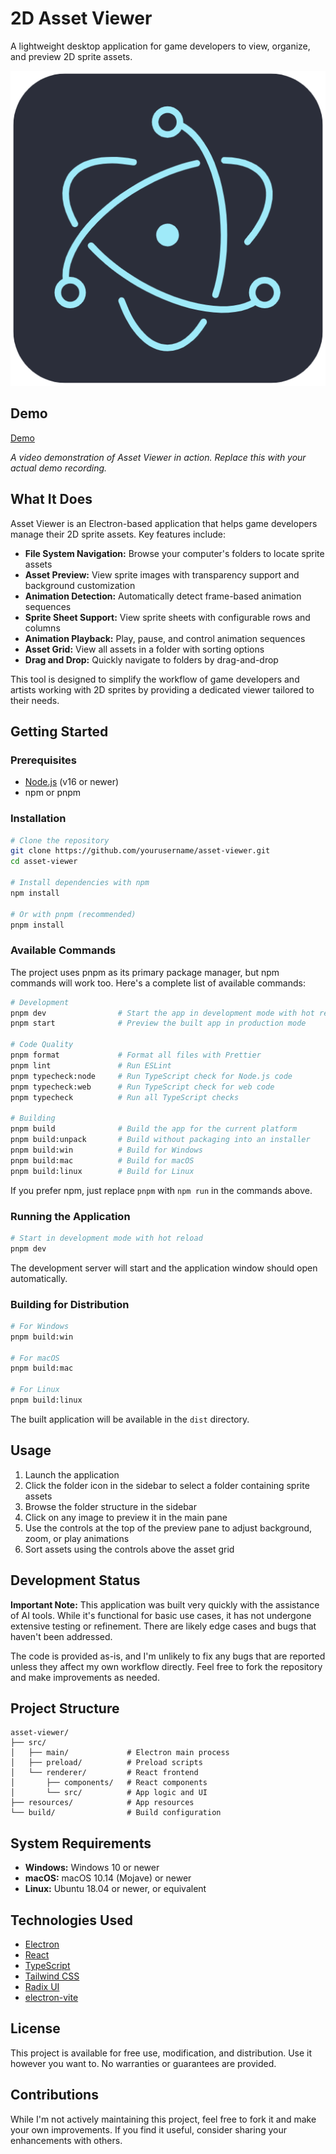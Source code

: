 # 2D Asset Viewer

A lightweight desktop application for game developers to view, organize, and preview 2D sprite assets.

![Asset Viewer Screenshot](resources/icon.png)

## Demo

[Demo](./assets/demo.mp4)

_A video demonstration of Asset Viewer in action. Replace this with your actual demo recording._

## What It Does

Asset Viewer is an Electron-based application that helps game developers manage their 2D sprite assets. Key features include:

- **File System Navigation:** Browse your computer's folders to locate sprite assets
- **Asset Preview:** View sprite images with transparency support and background customization
- **Animation Detection:** Automatically detect frame-based animation sequences
- **Sprite Sheet Support:** View sprite sheets with configurable rows and columns
- **Animation Playback:** Play, pause, and control animation sequences
- **Asset Grid:** View all assets in a folder with sorting options
- **Drag and Drop:** Quickly navigate to folders by drag-and-drop

This tool is designed to simplify the workflow of game developers and artists working with 2D sprites by providing a dedicated viewer tailored to their needs.

## Getting Started

### Prerequisites

- [Node.js](https://nodejs.org/) (v16 or newer)
- npm or pnpm

### Installation

```bash
# Clone the repository
git clone https://github.com/yourusername/asset-viewer.git
cd asset-viewer

# Install dependencies with npm
npm install

# Or with pnpm (recommended)
pnpm install
```

### Available Commands

The project uses pnpm as its primary package manager, but npm commands will work too. Here's a complete list of available commands:

```bash
# Development
pnpm dev                # Start the app in development mode with hot reload
pnpm start              # Preview the built app in production mode

# Code Quality
pnpm format             # Format all files with Prettier
pnpm lint               # Run ESLint
pnpm typecheck:node     # Run TypeScript check for Node.js code
pnpm typecheck:web      # Run TypeScript check for web code
pnpm typecheck          # Run all TypeScript checks

# Building
pnpm build              # Build the app for the current platform
pnpm build:unpack       # Build without packaging into an installer
pnpm build:win          # Build for Windows
pnpm build:mac          # Build for macOS
pnpm build:linux        # Build for Linux
```

If you prefer npm, just replace `pnpm` with `npm run` in the commands above.

### Running the Application

```bash
# Start in development mode with hot reload
pnpm dev
```

The development server will start and the application window should open automatically.

### Building for Distribution

```bash
# For Windows
pnpm build:win

# For macOS
pnpm build:mac

# For Linux
pnpm build:linux
```

The built application will be available in the `dist` directory.

## Usage

1. Launch the application
2. Click the folder icon in the sidebar to select a folder containing sprite assets
3. Browse the folder structure in the sidebar
4. Click on any image to preview it in the main pane
5. Use the controls at the top of the preview pane to adjust background, zoom, or play animations
6. Sort assets using the controls above the asset grid

## Development Status

**Important Note:** This application was built very quickly with the assistance of AI tools. While it's functional for basic use cases, it has not undergone extensive testing or refinement. There are likely edge cases and bugs that haven't been addressed.

The code is provided as-is, and I'm unlikely to fix any bugs that are reported unless they affect my own workflow directly. Feel free to fork the repository and make improvements as needed.

## Project Structure

```
asset-viewer/
├── src/
│   ├── main/             # Electron main process
│   ├── preload/          # Preload scripts
│   └── renderer/         # React frontend
│       ├── components/   # React components
│       └── src/          # App logic and UI
├── resources/            # App resources
└── build/                # Build configuration
```

## System Requirements

- **Windows:** Windows 10 or newer
- **macOS:** macOS 10.14 (Mojave) or newer
- **Linux:** Ubuntu 18.04 or newer, or equivalent

## Technologies Used

- [Electron](https://www.electronjs.org/)
- [React](https://reactjs.org/)
- [TypeScript](https://www.typescriptlang.org/)
- [Tailwind CSS](https://tailwindcss.com/)
- [Radix UI](https://www.radix-ui.com/)
- [electron-vite](https://electron-vite.org/)

## License

This project is available for free use, modification, and distribution. Use it however you want to. No warranties or guarantees are provided.

## Contributions

While I'm not actively maintaining this project, feel free to fork it and make your own improvements. If you find it useful, consider sharing your enhancements with others.
